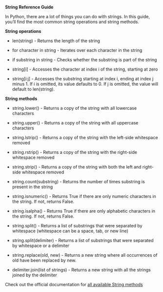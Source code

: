**String Reference Guide**

In Python, there are a lot of things you can do with strings. In this guide, you’ll find the most common string operations and string methods.

**String operations**

* len(string) - Returns the length of the string

* for character in string - Iterates over each character in the string

* if substring in string - Checks whether the substring is part of the string

* string[i] - Accesses the character at index i of the string, starting at zero

* string[i:j] - Accesses the substring starting at index i, ending at index j minus 1. If i is omitted, its value defaults to 0. If j is omitted, the value will default to len(string).

**String methods**

* string.lower() - Returns a copy of the string with all lowercase characters

* string.upper() - Returns a copy of the string with all uppercase characters

* string.lstrip() - Returns a copy of the string with the left-side whitespace removed

* string.rstrip() - Returns a copy of the string with the right-side whitespace removed

* string.strip() - Returns a copy of the string with both the left and right-side whitespace removed

* string.count(substring) - Returns the number of times substring is present in the string

* string.isnumeric() - Returns True if there are only numeric characters in the string. If not, returns False.

* string.isalpha() - Returns True if there are only alphabetic characters in the string. If not, returns False.

* string.split() - Returns a list of substrings that were separated by whitespace (whitespace can be a space, tab, or new line)

* string.split(delimiter) - Returns a list of substrings that were separated by whitespace or a delimiter

* string.replace(old, new) - Returns a new string where all occurrences of old have been replaced by new.

* delimiter.join(list of strings) - Returns a new string with all the strings joined by the delimiter 

Check out the official documentation for 
[all available String methods](https://docs.python.org/3/library/stdtypes.html#string-methods)
  

